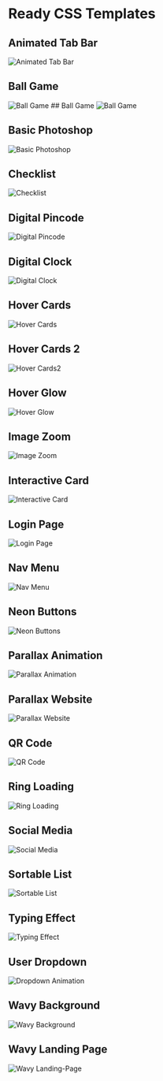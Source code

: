 # Ready CSS Templates

## Animated Tab Bar

<img src="https://github.com/xNoJustice/css-templates/blob/e80f355711b57833dc98d47afd244576c1466aa9/animated-tab-bar/animated-tab-bar.gif" alt="Animated Tab Bar" />

## Ball Game

<img src="https://github.com/xNoJustice/css-templates/blob/327bc60e384d382d27f9bb31cfe902c8140da31a/ball-game/ball-game.gif" alt="Ball Game" />
## Ball Game

<img src="https://github.com/xNoJustice/css-templates/blob/327bc60e384d382d27f9bb31cfe902c8140da31a/ball-game/ball-game.gif" alt="Ball Game" />

## Basic Photoshop

<img src="https://github.com/xNoJustice/css-templates/blob/6576d8b33de17d43d201fa8a01b95a5019c42e78/basic-photoshop/basic-photoshop.gif" alt="Basic Photoshop" />

## Checklist

<img src="https://github.com/xNoJustice/css-templates/blob/ca3937a9388a74ba2cce6df479a9d2f52f860572/checklist/checklist.gif" alt="Checklist" />

## Digital Pincode

<img src="https://github.com/xNoJustice/css-templates/blob/6576d8b33de17d43d201fa8a01b95a5019c42e78/digit-pincode/digit-pincode.gif" alt="Digital Pincode" />

## Digital Clock

<img src="https://github.com/xNoJustice/css-templates/blob/c398f6414a22c568b98dc680181f3a7fdf55126e/digital-clock/digital-clock.gif" alt="Digital Clock" />

## Hover Cards

<img src="https://github.com/xNoJustice/css-templates/blob/b0c99a5cc7cf2d56d9ca75301157f9e56470838e/hover-cards/hover-cards.gif" alt="Hover Cards" />

## Hover Cards 2

<img src="https://github.com/xNoJustice/css-templates/blob/666652feb4eb0632d2e1aaf1aadccc83ed488892/hover-cards2/hover-cards2.gif" alt="Hover Cards2" />

## Hover Glow

<img src="https://github.com/xNoJustice/css-templates/blob/2b3f72def182319d7b6066b556050b39fa363a93/hover-glow/hover-glow.gif" alt="Hover Glow" />

## Image Zoom

<img src="https://github.com/xNoJustice/css-templates/blob/6576d8b33de17d43d201fa8a01b95a5019c42e78/image-zoom/image-zoom.gif" alt="Image Zoom" />

## Interactive Card

<img src="https://github.com/xNoJustice/css-templates/blob/8ac15f4b7bca0876c235c2327dec96c8f52aa444/interactive-card/interactive-card.gif" alt="Interactive Card" />

## Login Page

<img src="https://github.com/xNoJustice/css-templates/blob/2b4d3a98af547b1e678f66c6bba6c99b2dc988cd/login-page/login-page.gif" alt="Login Page" />

## Nav Menu

<img src="https://github.com/xNoJustice/css-templates/blob/04dc80fb2d9ab15b1476ac815c59b4df649790d0/nav-menu/nav-menu.gif" alt="Nav Menu" />

## Neon Buttons

<img src="https://github.com/xNoJustice/css-templates/blob/4dfbbd25cbcbfdb73937731c0dbe9ff045425bac/neon-buttons/neon-buttons.gif" alt="Neon Buttons" />

## Parallax Animation

<img src="https://github.com/xNoJustice/css-templates/blob/b0c99a5cc7cf2d56d9ca75301157f9e56470838e/parallax-animation/parallax-animation.gif" alt="Parallax Animation" />

## Parallax Website

<img src="https://github.com/xNoJustice/css-templates/blob/9c67a3754ffbfed0d56e33d05b58239a55dc69a7/parallax-website/parallax-website.gif" alt="Parallax Website" />

## QR Code

<img src="https://github.com/xNoJustice/css-templates/blob/b1ac0312ea32ea98dc50f7604bf12751295e9f22/qr-code/qr-code.gif" alt="QR Code" />

## Ring Loading

<img src="https://github.com/xNoJustice/css-templates/blob/9f0e2b287695bcb408362860aec656923af42ee8/ring-loading/ring-loading.gif" alt="Ring Loading" />

## Social Media

<img src="https://github.com/xNoJustice/css-templates/blob/9d65f9fc109429d25f07d2befc5d059eee45bc28/social-media/social-media-icons.gif" alt="Social Media" />

## Sortable List

<img src="https://github.com/xNoJustice/css-templates/blob/6c7c018af98d11535f5a96b2a5c9a6b7c699f351/sortable-list/sortable-list.gif" alt="Sortable List" />

## Typing Effect

<img src="https://github.com/xNoJustice/css-templates/blob/4225fdff14ee41ce5f86037baa87f810f7cfef25/typing-effect/typing-effect.gif" alt="Typing Effect" />

## User Dropdown

<img src="https://github.com/xNoJustice/css-templates/blob/b0c99a5cc7cf2d56d9ca75301157f9e56470838e/user-dropdown/user-dropdown.gif" alt="Dropdown Animation" />

## Wavy Background 

<img src="https://github.com/xNoJustice/css-templates/blob/efda059ee532bb0f956f6339f776efa7e1aaf964/wavy-background/wavy-background.gif" alt="Wavy Background" />

## Wavy Landing Page

<img src="https://github.com/xNoJustice/css-templates/blob/b0c99a5cc7cf2d56d9ca75301157f9e56470838e/wavy-landing-page/wavy-landing-page.gif" alt="Wavy Landing-Page" />
